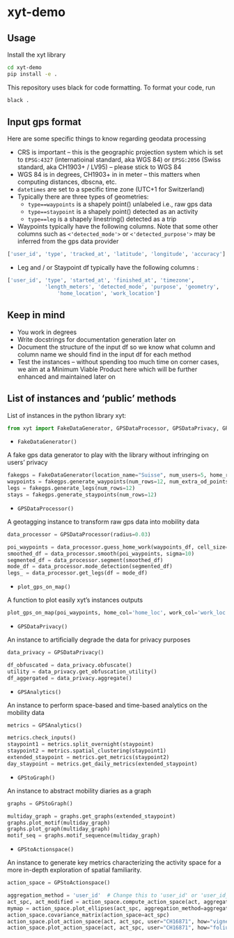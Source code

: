# xyt-demo

## Usage

Install the xyt library

```bash
cd xyt-demo
pip install -e .
```

This repository uses black for code formatting. To format your code, run

```bash
black .
```

## Input gps format

Here are some specific things to know regarding geodata processing

- CRS is important – this is the geographic projection system which is set to `EPSG:4327` (internatioinal standard, aka WGS 84) or `EPSG:2056`  (Swiss standard, aka CH1903+ / LV95) – please stick to WGS 84
- WGS 84 is in degrees, CH1903+ in in meter – this matters when computing distances, dbscna, etc.
- `datetimes`  are set to a specific time zone (UTC+1 for Switzerland)
- Typically there are three types of geometries:
    - `type==waypoints` is a shapely point() unlabeled i.e., raw gps data
    - `type==staypoint` is a shapely point() detected as an activity
    - `type==leg` is a shapely linestring() detected as a trip
- Waypoints typically have the following columns. Note that some other columns such as `<'detected_mode'>` or `<'detected_purpose'>` may be inferred from the gps data provider

```python
['user_id', 'type', 'tracked_at', 'latitude', 'longitude', 'accuracy']
```

- Leg and / or Staypoint df typically have the following columns :

```python
['user_id', 'type', 'started_at', 'finished_at', 'timezone',
		    'length_meters', 'detected_mode', 'purpose', 'geometry',
				'home_location', 'work_location']
```

## Keep in mind

- You work in degrees
- Write docstrings for documentation generation later on
- Document the structure of the input df so we know what column and column name we should find in the input df for each method
- Test the instances – without spending too much time on corner cases, we aim at a Minimum Viable Product here which will be further enhanced and maintained later on

## List of instances and ‘public’ methods

List of instances in the python library xyt:

```python
from xyt import FakeDataGenerator, GPSDataProcessor, GPSDataPrivacy, GPSAnalytics, GPStoGraph, GPStoActionspace, plot_gps_on_map
```

- `FakeDataGenerator()`

A fake gps data generator to play with the library without infringing on users’ privacy

```python
fakegps = FakeDataGenerator(location_name="Suisse", num_users=5, home_radius_km = 20)
waypoints = fakegps.generate_waypoints(num_rows=12, num_extra_od_points=10, max_displacement_meters = 10)
legs = fakegps.generate_legs(num_rows=12)
stays = fakegps.generate_staypoints(num_rows=12)
```

- `GPSDataProcessor()`

A geotagging instance to transform raw gps data into mobility data

```python
data_processor = GPSDataProcessor(radius=0.03)

poi_waypoints = data_processor.guess_home_work(waypoints_df, cell_size=0.3)
smoothed_df = data_processor.smooth(poi_waypoints, sigma=10)
segmented_df = data_processor.segment(smoothed_df)
mode_df = data_processor.mode_detection(segmented_df)
legs_ = data_processor.get_legs(df = mode_df)
```

- `plot_gps_on_map()`

A function to plot easily xyt’s instances outputs

```python
plot_gps_on_map(poi_waypoints, home_col='home_loc', work_col='work_loc')
```

- `GPSDataPrivacy()`

An instance to artificially degrade the data for privacy purposes

```python
data_privacy = GPSDataPrivacy()

df_obfuscated = data_privacy.obfuscate()
utility = data_privacy.get_obfuscation_utility()
df_aggergated = data_privacy.aggregate()
```

- `GPSAnalytics()`

An instance to perform space-based and time-based analytics on the mobility data

```python
metrics = GPSAnalytics()

metrics.check_inputs()
staypoint1 = metrics.split_overnight(staypoint)
staypoint2 = metrics.spatial_clustering(staypoint1)
extended_staypoint = metrics.get_metrics(staypoint2)
day_staypoint = metrics.get_daily_metrics(extended_staypoint)
```

- `GPStoGraph()`

An instance to abstract mobility diaries as a graph

```python
graphs = GPStoGraph()

multiday_graph = graphs.get_graphs(extended_staypoint)
graphs.plot_motif(multiday_graph)
graphs.plot_graph(multiday_graph)
motif_seq = graphs.motif_sequence(multiday_graph)
```

- `GPStoActionspace()`

An instance to generate key metrics characterizing the activity space for a more in-depth exploration of spatial familiarity.

```python
action_space = GPStoActionspace()

aggregation_method = 'user_id'  # Change this to 'user_id' or 'user_id_day'
act_spc, act_modified = action_space.compute_action_space(act, aggregation_method=aggregation_method)
mymap = action_space.plot_ellipses(act_spc, aggregation_method=aggregation_method)
action_space.covariance_matrix(action_space=act_spc)
action_space.plot_action_space(act, act_spc, user="CH16871", how="vignette", save=False)
action_space.plot_action_space(act, act_spc, user="CH16871", how="folium", save=False)
```
